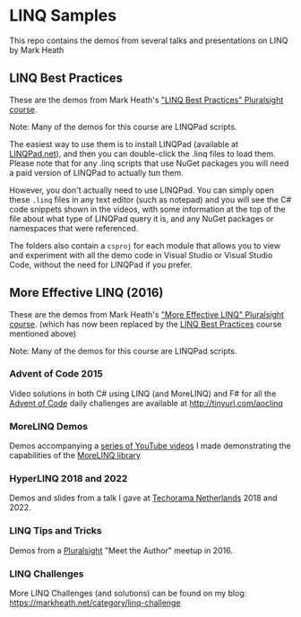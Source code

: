 # LINQ Samples
This repo contains the demos from several talks and presentations on LINQ by Mark Heath


## LINQ Best Practices
These are the demos from Mark Heath's ["LINQ Best Practices" Pluralsight course](https://app.pluralsight.com/library/courses/linq-best-practices/table-of-contents).

Note: Many of the demos for this course are LINQPad scripts.

The easiest way to use them is to install LINQPad (available at [LINQPad.net](https://linqpad.net)), and then you can double-click the .linq files to load them. Please note that for any .linq scripts that use NuGet packages you will need a paid version of LINQPad to actually tun them.

However, you don't actually need to use LINQPad. You can simply open these `.linq` files in any text editor (such as notepad) and you will see the C# code snippets shown in the videos, with some information at the top of the file about what type of LINQPad query it is, and any NuGet packages or namespaces that were referenced.

The folders also contain a `csproj` for each module that allows you to view and experiment with all the demo code in Visual Studio or Visual Studio Code, without the need for LINQPad if you prefer.

## More Effective LINQ (2016)
These are the demos from Mark Heath's ["More Effective LINQ" Pluralsight course](https://app.pluralsight.com/library/courses/linq-more-effective/table-of-contents). (which has now been replaced by the [LINQ Best Practices](https://app.pluralsight.com/library/courses/linq-best-practices/table-of-contents) course mentioned above)

Note: Many of the demos for this course are LINQPad scripts.

### Advent of Code 2015
Video solutions in both C# using LINQ (and MoreLINQ) and F# for all the [Advent of Code](https://adventofcode.com) daily challenges are available at http://tinyurl.com/aoclinq

### MoreLINQ Demos
Demos accompanying a [series of YouTube videos](https://www.youtube.com/watch?v=LmeTMUptJPo&list=PLzUdt2T2KyAdVmA681z98tpLQSagXBLdP) I made demonstrating the capabilities of the [MoreLINQ library](https://morelinq.github.io/)

### HyperLINQ 2018 and 2022
Demos and slides from a talk I gave at [Techorama Netherlands](https://techorama.nl/) 2018 and 2022.

### LINQ Tips and Tricks
Demos from a [Pluralsight](https://www.pluralsight.com/) "Meet the Author" meetup in 2016.

### LINQ Challenges
More LINQ Challenges (and solutions) can be found on my blog: https://markheath.net/category/linq-challenge
